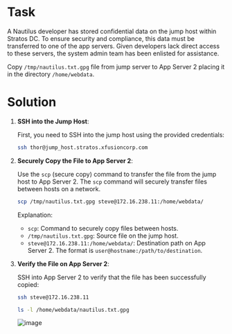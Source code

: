 # Task

A Nautilus developer has stored confidential data on the jump host within Stratos DC. To ensure security and compliance, this data must be transferred to one of the app servers. Given developers lack direct access to these servers, the system admin team has been enlisted for assistance.

Copy `/tmp/nautilus.txt.gpg` file from jump server to App Server 2 placing it in the directory `/home/webdata`.

# Solution

1. **SSH into the Jump Host**:

    First, you need to SSH into the jump host using the provided credentials:

    ```bash
    ssh thor@jump_host.stratos.xfusioncorp.com
    ```

2. **Securely Copy the File to App Server 2**:

    Use the `scp` (secure copy) command to transfer the file from the jump host to App Server 2. The `scp` command will securely transfer files between hosts on a network.

    ```bash
    scp /tmp/nautilus.txt.gpg steve@172.16.238.11:/home/webdata/
    ```

    Explanation:
    - `scp`: Command to securely copy files between hosts.
    - `/tmp/nautilus.txt.gpg`: Source file on the jump host.
    - `steve@172.16.238.11:/home/webdata/`: Destination path on App Server 2. The format is `user@hostname:/path/to/destination`.

3. **Verify the File on App Server 2**:

    SSH into App Server 2 to verify that the file has been successfully copied:

    ```bash
    ssh steve@172.16.238.11

    ls -l /home/webdata/nautilus.txt.gpg
    ```

   ![image](https://github.com/user-attachments/assets/e55c9091-5222-484d-afcd-4eed7db10bf0)
